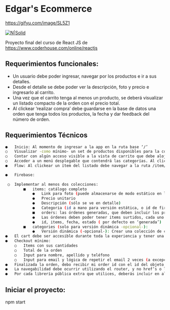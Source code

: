 # Edgar's Ecommerce

https://gifyu.com/image/SL5Z1

[![N|Solid](https://res.cloudinary.com/practicaldev/image/fetch/s--BxQ7CA2Z--/c_imagga_scale,f_auto,fl_progressive,h_420,q_auto,w_1000/https://dev-to-uploads.s3.amazonaws.com/i/grki97glctbmjydzqejw.png)](https://nodesource.com/products/nsolid)


Proyecto final del curso de React JS de https://www.coderhouse.com/online/reactjs

## Requerimientos funcionales:

- Un usuario debe poder ingresar, navegar por los productos e ir a sus detalles.
- Desde el detalle se debe poder ver la descripción, foto y precio e ingresarlo al carrito. 
- Una vez que el carrito tenga al menos un producto, se deberá visualizar un listado compacto de la orden con el precio total. 
- Al clickear ‘realizar compra’ debe guardarse en la base de datos una orden que tenga todos los productos, la fecha y dar feedback del número de orden.

## Requerimientos Técnicos
```sh
●	Inicio: Al momento de ingresar a la app en la ruta base ‘/’
○	Visualizar -como mínimo- un set de productos disponibles para la compra.
○	Contar con algún acceso visible a la vista de carrito que debe alojarse en el route /cart.
○	Acceder a un menú desplegable que contendrá las categorías. Al clickear en una, debe navegar a la lista de productos de la misma mediante un route /categories/:categoryId. Éste invocará la misma vista que el home, pero visualizando sólamente productos de esa categoría.
●	Flow: Al clickear un ítem del listado debe navegar a la ruta /item/:id, donde id es el id del item (generado por firebase), y ver la descripción del producto ( foto, precio, selector de cantidad). Si se ingresa a /item/:id y el producto -no existe en firebase, debemos responder un mensaje adecuado que indique algo relacionado a que el producto no existe.

●	Firebase:
 
 ○	Implementar al menos dos colecciones:
        ■	items: catálogo completo
            ●	Link para foto (puede almacenarse de modo estático en la página en una subruta /images/:itemid )
            ●	Precio unitario
            ●	Descripción (sólo se ve en detalle)
            ●	Categoria (id a mano para versión estática, o id de firebase para versión dinámica -opcional-)
            ■	orders: las órdenes generadas, que deben incluir los productos, descripciones y los precios al momento de la compra. 
            ●	Las órdenes deben poder tener items surtidos, cada uno con su cantidad. Por ejemplo: remeras x 2 y gorra x 1
            ●	id, items, fecha, estado ( por defecto en ‘generada’)
        ■	categories (solo para versión dinámica -opcional-): 
            ●	Versión dinámica (-opcional-): Crear una colección de categories en firebase para hidratar el menú y usar los id’s de éstos para linkearlos a sus ítems. Idealmente, categories/:id debería tener una descripción {id: ‘ad43k348j’, key: ‘calzado’, description: ‘Calzado’} para que quede /categories/calzado en lugar de /categories/ad43k348j
●	El cart debe ser accesible durante toda la experiencia y tener una indicación de la cantidad de items incluidos agregados (ej. si hay un ítem con dos unidades y un ítem con una unidad, debe decir ‘tres’).
●	Checkout mínimo:
    ○	Items con sus cantidades
    ○	Total de la orden
    ○	Input para nombre, apellido y teléfono
    ○	Input para email y lógica de repetir el email 2 veces (a excepción de que realicen el desafío extra de auth, en ese caso no sería necesario)
●	Finalizada la orden, debo recibir mi order id con el id del objeto de firebase.
●	La navegabilidad debe ocurrir utilizando el router, y no href’s o location.
●	Por cada librería pública extra que utilices, deberás incluir en algún archivo el link al proyecto, y una justificación de por qué agrega valor.
```
## Iniciar el proyecto: 
npm start